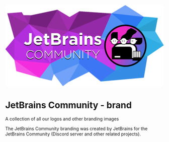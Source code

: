 [![JetBrains Community](brand.png)](https://jetbrains-community.github.io/)

# JetBrains Community - brand
A collection of all our logos and other branding images

The JetBrains Community branding was created by JetBrains for the JetBrains Community (Discord server and other related projects).
